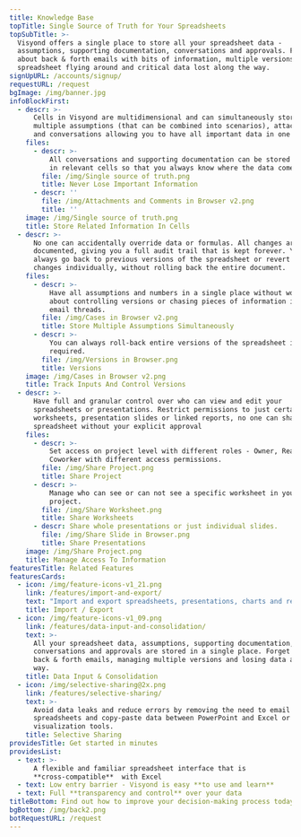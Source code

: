 ```yaml
---
title: Knowledge Base
topTitle: Single Source of Truth for Your Spreadsheets
topSubTitle: >-
  Visyond offers a single place to store all your spreadsheet data -
  assumptions, supporting documentation, conversations and approvals. Forget
  about back & forth emails with bits of information, multiple versions of the
  spreadsheet flying around and critical data lost along the way.
signUpURL: /accounts/signup/
requestURL: /request
bgImage: /img/banner.jpg
infoBlockFirst:
  - descr: >-
      Cells in Visyond are multidimensional and can simultaneously store
      multiple assumptions (that can be combined into scenarios), attachments
      and conversations allowing you to have all important data in one place.
    files:
      - descr: >-
          All conversations and supporting documentation can be stored directly
          in relevant cells so that you always know where the data comes from.
        file: /img/Single source of truth.png
        title: Never Lose Important Information
      - descr: ''
        file: /img/Attachments and Comments in Browser v2.png
        title: ''
    image: /img/Single source of truth.png
    title: Store Related Information In Cells
  - descr: >-
      No one can accidentally override data or formulas. All changes are
      documented, giving you a full audit trail that is kept forever. You can
      always go back to previous versions of the spreadsheet or revert any
      changes individually, without rolling back the entire document.
    files:
      - descr: >-
          Have all assumptions and numbers in a single place without worrying
          about controlling versions or chasing pieces of information in long
          email threads.
        file: /img/Cases in Browser v2.png
        title: Store Multiple Assumptions Simultaneously
      - descr: >-
          You can always roll-back entire versions of the spreadsheet if
          required.
        file: /img/Versions in Browser.png
        title: Versions
    image: /img/Cases in Browser v2.png
    title: Track Inputs And Control Versions
  - descr: >-
      Have full and granular control over who can view and edit your
      spreadsheets or presentations. Restrict permissions to just certain cells,
      worksheets, presentation slides or linked reports, no one can share your
      spreadsheet without your explicit approval
    files:
      - descr: >-
          Set access on project level with different roles - Owner, Reader,
          Coworker with different access permissions.
        file: /img/Share Project.png
        title: Share Project
      - descr: >-
          Manage who can see or can not see a specific worksheet in your
          project.
        file: /img/Share Worksheet.png
        title: Share Worksheets
      - descr: Share whole presentations or just individual slides.
        file: /img/Share Slide in Browser.png
        title: Share Presentations
    image: /img/Share Project.png
    title: Manage Access To Information
featuresTitle: Related Features
featuresCards:
  - icon: /img/feature-icons-v1_21.png
    link: /features/import-and-export/
    text: "Import and export spreadsheets, presentations, charts and reports with ease.\t\t\t"
    title: Import / Export
  - icon: /img/feature-icons-v1_09.png
    link: /features/data-input-and-consolidation/
    text: >-
      All your spreadsheet data, assumptions, supporting documentation,
      conversations and approvals are stored in a single place. Forget about
      back & forth emails, managing multiple versions and losing data along the
      way.
    title: Data Input & Consolidation
  - icon: /img/selective-sharing@2x.png
    link: /features/selective-sharing/
    text: >-
      Avoid data leaks and reduce errors by removing the need to email
      spreadsheets and copy-paste data between PowerPoint and Excel or other
      visualization tools.
    title: Selective Sharing
providesTitle: Get started in minutes
providesList:
  - text: >-
      A flexible and familiar spreadsheet interface that is
      **cross-compatible**  with Excel
  - text: Low entry barrier - Visyond is easy **to use and learn**
  - text: Full **transparency and control** over your data
titleBottom: Find out how to improve your decision-making process today
bgBottom: /img/back2.png
botRequestURL: /request
---
```


